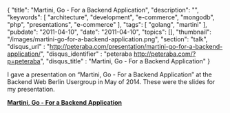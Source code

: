 {
    "title": "Martini, Go - For a Backend Application",
    "description": "",
    "keywords": [
        "architecture",
        "development",
        "e-commerce",
        "mongodb",
        "php",
        "presentations",
        "e-commerce"
    ],
    "tags": [
        "golang",
        "martini"
    ],
    "pubdate": "2011-04-10",
    "date": "2011-04-10",
    "topics": [],
    "thumbnail": "/images/martini-go-for-a-backend-application.png",
    "section": "talk",
    "disqus_url" : "http://peteraba.com/presentation/martini-go-for-a-backend-application/",
    "disqus_identifier" : "peteraba http://peteraba.com/?p=peteraba",
    "disqus_title" : "Martini, Go - For a Backend Application"
}

I gave a presentation
on “Martini, Go - For a Backend Application” at the Backend Web Berlin Usergroup in May of 2014. These were the slides for my presentation.

**[Martini, Go - For a Backend Application](https://docs.google.com/presentation/d/1ZWA2XcUOlzNszBueYRnx4q2y2l3ZIQR6ZDBzJfKNonQ/present#slide=id.p)**
